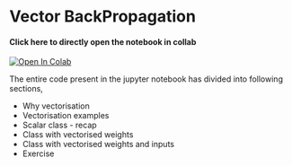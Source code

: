 # Vector BackPropagation

#### Click here to directly open the notebook in collab 

[![Open In Colab](https://colab.research.google.com/assets/colab-badge.svg)](https://colab.research.google.com/github/Niranjankumar-c/Feedforward_NeuralNetworrks/blob/master/VectorBackPropagation/VectorizedFeedForwardNetworks.ipynb)

The entire code present in the jupyter notebook has divided into following sections,
- Why vectorisation
- Vectorisation examples
- Scalar class - recap
- Class with vectorised weights
- Class with vectorised weights and inputs
- Exercise
